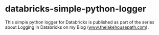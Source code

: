 # databricks-simple-python-logger

This simple python logger for Databricks is published as part of the series about Logging in Databricks on my Blog (www.thelakehousepath.com). 
